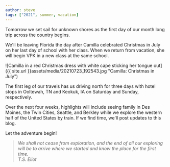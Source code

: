 ```yaml
---
author: steve
tags: ["2021", summer, vacation]
---
```

Tomorrow we set sail for unknown shores as the first day of our month long trip across the country begins.  

We'll be leaving Florida the day after Camilla celebrated Christmas in July on her last day of school with her class.  When we return from vacation, she will begin VPK in a new class at the same school.  

![Camilla in a red Christmas dress with white cape sticking her tongue out]({{ site.url }}assets/media/20210723_192543.jpg "Camilla: Christmas in July")

The first leg of our travels has us driving north for three days with hotel stops in Ooltewah, TN and Keokuk, IA on Saturday and Sunday, respectively.  

Over the next four weeks, highlights will include seeing family in Des Moines, the Twin Cities, Seattle, and Berkley while we explore the western half of the United States by train.  If we find time, we'll post updates to this blog.

Let the adventure begin!  

>_We shall not cease from exploration, and the end of all our exploring will be to arrive where we started and know the place for the first time.  
>T.S. Eliot_  
